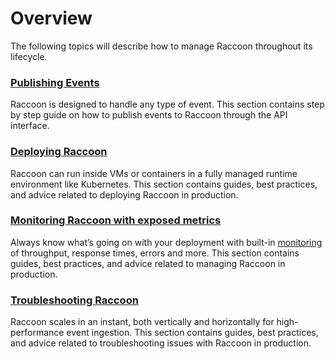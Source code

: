 # Overview

The following topics will describe how to manage Raccoon throughout its lifecycle.

### [Publishing Events](publishing.md)

Raccoon is designed to handle any type of event. This section contains step by step guide on how to publish events to Raccoon through the API interface.

### [Deploying Raccoon](deployment.md) 

Raccoon can run inside VMs or containers in a fully managed runtime environment like Kubernetes. This section contains guides, best practices, and advice related to deploying Raccoon in production.

### [Monitoring Raccoon with exposed metrics](deployment.md)

Always know what’s going on with your deployment with built-in [monitoring](https://github.com/raystack/firehose/blob/main/docs/assets/firehose-grafana-dashboard.json) of throughput, response times, errors and more. This section contains guides, best practices, and advice related to managing Raccoon in production.

### [Troubleshooting Raccoon](troubleshooting.md)

Raccoon scales in an instant, both vertically and horizontally for high-performance event ingestion. This section contains guides, best practices, and advice related to troubleshooting issues with Raccoon in production.
